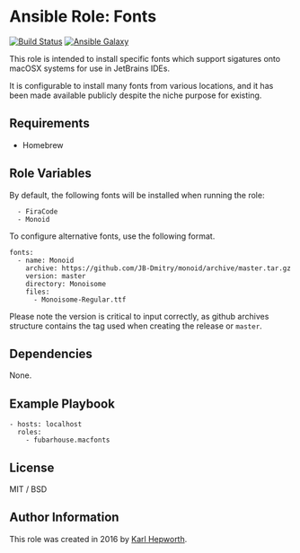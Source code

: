 # Ansible Role: Fonts

[![Build Status](https://travis-ci.org/fubarhouse/ansible-role-macfonts.svg?branch=master)](https://travis-ci.org/fubarhouse/ansible-role-macfonts)
[![Ansible Galaxy](https://img.shields.io/badge/galaxy-fubarhouse--macfonts-13836.svg)](https://galaxy.ansible.com/fubarhouse/macfonts)

This role is intended to install specific fonts which support sigatures onto macOSX systems for use in JetBrains IDEs.

It is configurable to install many fonts from various locations, and it has been made available publicly despite the niche purpose for existing.

## Requirements

 - Homebrew

## Role Variables

By default, the following fonts will be installed when running the role:

````
  - FiraCode
  - Monoid
````

To configure alternative fonts, use the following format.
````
fonts:
  - name: Monoid
    archive: https://github.com/JB-Dmitry/monoid/archive/master.tar.gz
    version: master
    directory: Monoisome
    files:
      - Monoisome-Regular.ttf
````

Please note the version is critical to input correctly, as github archives structure contains the tag used when creating the release or `master`.

## Dependencies

None.

## Example Playbook

````
- hosts: localhost
  roles:
    - fubarhouse.macfonts
````

## License

MIT / BSD

## Author Information

This role was created in 2016 by [Karl Hepworth](twitter.com/fubarhouse).
